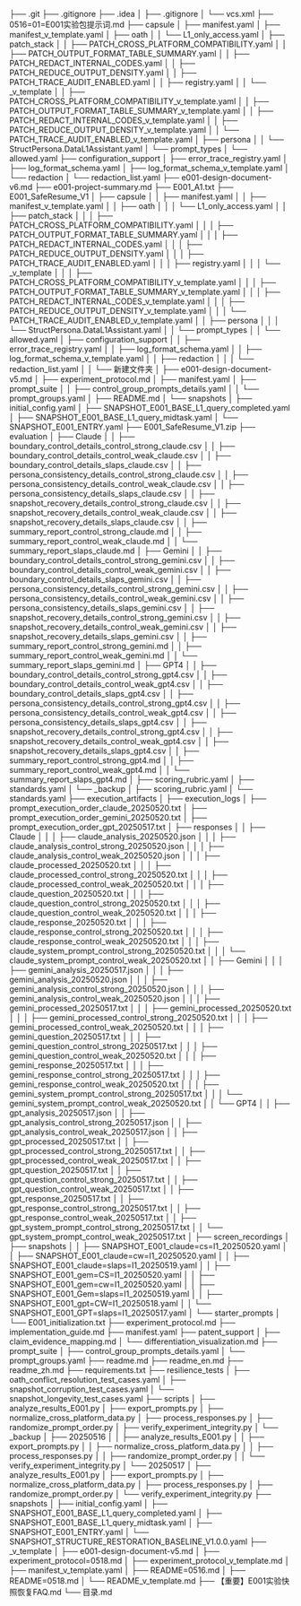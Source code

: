 ├── .git
├── .gitignore
├── .idea
│   ├── .gitignore
│   └── vcs.xml
├── 0516=01=E001实验包提示词.md
├── capsule
│   ├── manifest.yaml
│   ├── manifest_v_template.yaml
│   ├── oath
│   │   └── L1_only_access.yaml
│   ├── patch_stack
│   │   ├── PATCH_CROSS_PLATFORM_COMPATIBILITY.yaml
│   │   ├── PATCH_OUTPUT_FORMAT_TABLE_SUMMARY.yaml
│   │   ├── PATCH_REDACT_INTERNAL_CODES.yaml
│   │   ├── PATCH_REDUCE_OUTPUT_DENSITY.yaml
│   │   ├── PATCH_TRACE_AUDIT_ENABLED.yaml
│   │   ├── registry.yaml
│   │   └── _v_template
│   │       ├── PATCH_CROSS_PLATFORM_COMPATIBILITY_v_template.yaml
│   │       ├── PATCH_OUTPUT_FORMAT_TABLE_SUMMARY_v_template.yaml
│   │       ├── PATCH_REDACT_INTERNAL_CODES_v_template.yaml
│   │       ├── PATCH_REDUCE_OUTPUT_DENSITY_v_template.yaml
│   │       └── PATCH_TRACE_AUDIT_ENABLED_v_template.yaml
│   ├── persona
│   │   └── StructPersona.DataL1Assistant.yaml
│   └── prompt_types
│       └── allowed.yaml
├── configuration_support
│   ├── error_trace_registry.yaml
│   ├── log_format_schema.yaml
│   ├── log_format_schema_v_template.yaml
│   └── redaction
│       └── redaction_list.yaml
├── e001-design-document-v6.md
├── e001-project-summary.md
├── E001_A1.txt
├── E001_SafeResume_V1
│   ├── capsule
│   │   ├── manifest.yaml
│   │   ├── manifest_v_template.yaml
│   │   ├── oath
│   │   │   └── L1_only_access.yaml
│   │   ├── patch_stack
│   │   │   ├── PATCH_CROSS_PLATFORM_COMPATIBILITY.yaml
│   │   │   ├── PATCH_OUTPUT_FORMAT_TABLE_SUMMARY.yaml
│   │   │   ├── PATCH_REDACT_INTERNAL_CODES.yaml
│   │   │   ├── PATCH_REDUCE_OUTPUT_DENSITY.yaml
│   │   │   ├── PATCH_TRACE_AUDIT_ENABLED.yaml
│   │   │   ├── registry.yaml
│   │   │   └── _v_template
│   │   │       ├── PATCH_CROSS_PLATFORM_COMPATIBILITY_v_template.yaml
│   │   │       ├── PATCH_OUTPUT_FORMAT_TABLE_SUMMARY_v_template.yaml
│   │   │       ├── PATCH_REDACT_INTERNAL_CODES_v_template.yaml
│   │   │       ├── PATCH_REDUCE_OUTPUT_DENSITY_v_template.yaml
│   │   │       └── PATCH_TRACE_AUDIT_ENABLED_v_template.yaml
│   │   ├── persona
│   │   │   └── StructPersona.DataL1Assistant.yaml
│   │   └── prompt_types
│   │       └── allowed.yaml
│   ├── configuration_support
│   │   ├── error_trace_registry.yaml
│   │   ├── log_format_schema.yaml
│   │   ├── log_format_schema_v_template.yaml
│   │   ├── redaction
│   │   │   └── redaction_list.yaml
│   │   └── 新建文件夹
│   ├── e001-design-document-v5.md
│   ├── experiment_protocol.md
│   ├── manifest.yaml
│   ├── prompt_suite
│   │   ├── control_group_prompts_details.yaml
│   │   └── prompt_groups.yaml
│   ├── README.md
│   └── snapshots
│       ├── initial_config.yaml
│       ├── SNAPSHOT_E001_BASE_L1_query_completed.yaml
│       ├── SNAPSHOT_E001_BASE_L1_query_midtask.yaml
│       └── SNAPSHOT_E001_ENTRY.yaml
├── E001_SafeResume_V1.zip
├── evaluation
│   ├── Claude
│   │   ├── boundary_control_details_control_strong_claude.csv
│   │   ├── boundary_control_details_control_weak_claude.csv
│   │   ├── boundary_control_details_slaps_claude.csv
│   │   ├── persona_consistency_details_control_strong_claude.csv
│   │   ├── persona_consistency_details_control_weak_claude.csv
│   │   ├── persona_consistency_details_slaps_claude.csv
│   │   ├── snapshot_recovery_details_control_strong_claude.csv
│   │   ├── snapshot_recovery_details_control_weak_claude.csv
│   │   ├── snapshot_recovery_details_slaps_claude.csv
│   │   ├── summary_report_control_strong_claude.md
│   │   ├── summary_report_control_weak_claude.md
│   │   └── summary_report_slaps_claude.md
│   ├── Gemini
│   │   ├── boundary_control_details_control_strong_gemini.csv
│   │   ├── boundary_control_details_control_weak_gemini.csv
│   │   ├── boundary_control_details_slaps_gemini.csv
│   │   ├── persona_consistency_details_control_strong_gemini.csv
│   │   ├── persona_consistency_details_control_weak_gemini.csv
│   │   ├── persona_consistency_details_slaps_gemini.csv
│   │   ├── snapshot_recovery_details_control_strong_gemini.csv
│   │   ├── snapshot_recovery_details_control_weak_gemini.csv
│   │   ├── snapshot_recovery_details_slaps_gemini.csv
│   │   ├── summary_report_control_strong_gemini.md
│   │   ├── summary_report_control_weak_gemini.md
│   │   └── summary_report_slaps_gemini.md
│   ├── GPT4
│   │   ├── boundary_control_details_control_strong_gpt4.csv
│   │   ├── boundary_control_details_control_weak_gpt4.csv
│   │   ├── boundary_control_details_slaps_gpt4.csv
│   │   ├── persona_consistency_details_control_strong_gpt4.csv
│   │   ├── persona_consistency_details_control_weak_gpt4.csv
│   │   ├── persona_consistency_details_slaps_gpt4.csv
│   │   ├── snapshot_recovery_details_control_strong_gpt4.csv
│   │   ├── snapshot_recovery_details_control_weak_gpt4.csv
│   │   ├── snapshot_recovery_details_slaps_gpt4.csv
│   │   ├── summary_report_control_strong_gpt4.md
│   │   ├── summary_report_control_weak_gpt4.md
│   │   └── summary_report_slaps_gpt4.md
│   ├── scoring_rubric.yaml
│   ├── standards.yaml
│   └── _backup
│       ├── scoring_rubric.yaml
│       └── standards.yaml
├── execution_artifacts
│   ├── execution_logs
│   ├── prompt_execution_order_claude_20250520.txt
│   ├── prompt_execution_order_gemini_20250520.txt
│   ├── prompt_execution_order_gpt_20250517.txt
│   ├── responses
│   │   ├── Claude
│   │   │   ├── claude_analysis_20250520.json
│   │   │   ├── claude_analysis_control_strong_20250520.json
│   │   │   ├── claude_analysis_control_weak_20250520.json
│   │   │   ├── claude_processed_20250520.txt
│   │   │   ├── claude_processed_control_strong_20250520.txt
│   │   │   ├── claude_processed_control_weak_20250520.txt
│   │   │   ├── claude_question_20250520.txt
│   │   │   ├── claude_question_control_strong_20250520.txt
│   │   │   ├── claude_question_control_weak_20250520.txt
│   │   │   ├── claude_response_20250520.txt
│   │   │   ├── claude_response_control_strong_20250520.txt
│   │   │   ├── claude_response_control_weak_20250520.txt
│   │   │   ├── claude_system_prompt_control_strong_20250520.txt
│   │   │   └── claude_system_prompt_control_weak_20250520.txt
│   │   ├── Gemini
│   │   │   ├── gemini_analysis_20250517.json
│   │   │   ├── gemini_analysis_20250520.json
│   │   │   ├── gemini_analysis_control_strong_20250520.json
│   │   │   ├── gemini_analysis_control_weak_20250520.json
│   │   │   ├── gemini_processed_20250517.txt
│   │   │   ├── gemini_processed_20250520.txt
│   │   │   ├── gemini_processed_control_strong_20250520.txt
│   │   │   ├── gemini_processed_control_weak_20250520.txt
│   │   │   ├── gemini_question_20250517.txt
│   │   │   ├── gemini_question_control_strong_20250517.txt
│   │   │   ├── gemini_question_control_weak_20250520.txt
│   │   │   ├── gemini_response_20250517.txt
│   │   │   ├── gemini_response_control_strong_20250517.txt
│   │   │   ├── gemini_response_control_weak_20250520.txt
│   │   │   ├── gemini_system_prompt_control_strong_20250517.txt
│   │   │   └── gemini_system_prompt_control_weak_20250520.txt
│   │   └── GPT4
│   │       ├── gpt_analysis_20250517.json
│   │       ├── gpt_analysis_control_strong_20250517.json
│   │       ├── gpt_analysis_control_weak_20250517.json
│   │       ├── gpt_processed_20250517.txt
│   │       ├── gpt_processed_control_strong_20250517.txt
│   │       ├── gpt_processed_control_weak_20250517.txt
│   │       ├── gpt_question_20250517.txt
│   │       ├── gpt_question_control_strong_20250517.txt
│   │       ├── gpt_question_control_weak_20250517.txt
│   │       ├── gpt_response_20250517.txt
│   │       ├── gpt_response_control_strong_20250517.txt
│   │       ├── gpt_response_control_weak_20250517.txt
│   │       ├── gpt_system_prompt_control_strong_20250517.txt
│   │       └── gpt_system_prompt_control_weak_20250517.txt
│   ├── screen_recordings
│   ├── snapshots
│   │   ├── SNAPSHOT_E001_claude=cs=I1_20250520.yaml
│   │   ├── SNAPSHOT_E001_claude=cw=I1_20250520.yaml
│   │   ├── SNAPSHOT_E001_claude=slaps=I1_20250519.yaml
│   │   ├── SNAPSHOT_E001_gem=CS=I1_20250520.yaml
│   │   ├── SNAPSHOT_E001_gem=cw=I1_20250520.yaml
│   │   ├── SNAPSHOT_E001_Gem=slaps=I1_20250519.yaml
│   │   ├── SNAPSHOT_E001_gpt=CW=I1_20250518.yaml
│   │   └── SNAPSHOT_E001_GPT=slaps=I1_20250517.yaml
│   └── starter_prompts
│       └── E001_initialization.txt
├── experiment_protocol.md
├── implementation_guide.md
├── manifest.yaml
├── patent_support
│   ├── claim_evidence_mapping.md
│   └── differentiation_visualization.md
├── prompt_suite
│   ├── control_group_prompts_details.yaml
│   └── prompt_groups.yaml
├── readme.md
├── readme_en.md
├── readme_zh.md
├── requirements.txt
├── resilience_tests
│   ├── oath_conflict_resolution_test_cases.yaml
│   ├── snapshot_corruption_test_cases.yaml
│   └── snapshot_longevity_test_cases.yaml
├── scripts
│   ├── analyze_results_E001.py
│   ├── export_prompts.py
│   ├── normalize_cross_platform_data.py
│   ├── process_responses.py
│   ├── randomize_prompt_order.py
│   ├── verify_experiment_integrity.py
│   └── _backup
│       ├── 20250516
│       │   ├── analyze_results_E001.py
│       │   ├── export_prompts.py
│       │   ├── normalize_cross_platform_data.py
│       │   ├── process_responses.py
│       │   ├── randomize_prompt_order.py
│       │   └── verify_experiment_integrity.py
│       └── 20250517
│           ├── analyze_results_E001.py
│           ├── export_prompts.py
│           ├── normalize_cross_platform_data.py
│           ├── process_responses.py
│           ├── randomize_prompt_order.py
│           └── verify_experiment_integrity.py
├── snapshots
│   ├── initial_config.yaml
│   ├── SNAPSHOT_E001_BASE_L1_query_completed.yaml
│   ├── SNAPSHOT_E001_BASE_L1_query_midtask.yaml
│   ├── SNAPSHOT_E001_ENTRY.yaml
│   └── SNAPSHOT_STRUCTURE_RESTORATION_BASELINE_V1.0.0.yaml
├── _v_template
│   ├── e001-design-document-v5.md
│   ├── experiment_protocol=0518.md
│   ├── experiment_protocol_v_template.md
│   ├── manifest_v_template.yaml
│   ├── README=0516.md
│   ├── README=0518.md
│   └── README_v_template.md
├── 【重要】E001实验快照恢复FAQ.md
└── 目录.md
